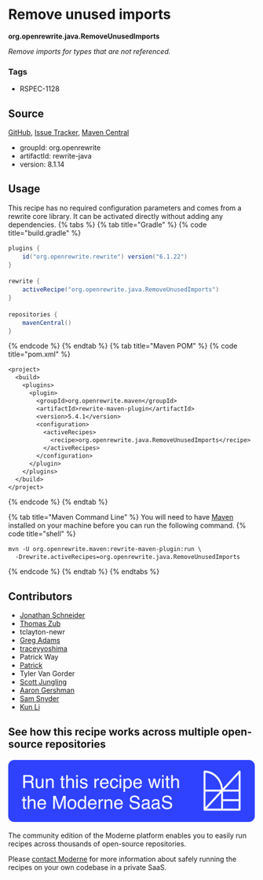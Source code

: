 # Remove unused imports

**org.openrewrite.java.RemoveUnusedImports**

_Remove imports for types that are not referenced._

### Tags

* RSPEC-1128

## Source

[GitHub](https://github.com/openrewrite/rewrite/blob/main/rewrite-java/src/main/java/org/openrewrite/java/RemoveUnusedImports.java), [Issue Tracker](https://github.com/openrewrite/rewrite/issues), [Maven Central](https://central.sonatype.com/artifact/org.openrewrite/rewrite-java/8.1.14/jar)

* groupId: org.openrewrite
* artifactId: rewrite-java
* version: 8.1.14


## Usage

This recipe has no required configuration parameters and comes from a rewrite core library. It can be activated directly without adding any dependencies.
{% tabs %}
{% tab title="Gradle" %}
{% code title="build.gradle" %}
```groovy
plugins {
    id("org.openrewrite.rewrite") version("6.1.22")
}

rewrite {
    activeRecipe("org.openrewrite.java.RemoveUnusedImports")
}

repositories {
    mavenCentral()
}

```
{% endcode %}
{% endtab %}
{% tab title="Maven POM" %}
{% code title="pom.xml" %}
```markup
<project>
  <build>
    <plugins>
      <plugin>
        <groupId>org.openrewrite.maven</groupId>
        <artifactId>rewrite-maven-plugin</artifactId>
        <version>5.4.1</version>
        <configuration>
          <activeRecipes>
            <recipe>org.openrewrite.java.RemoveUnusedImports</recipe>
          </activeRecipes>
        </configuration>
      </plugin>
    </plugins>
  </build>
</project>
```
{% endcode %}
{% endtab %}

{% tab title="Maven Command Line" %}
You will need to have [Maven](https://maven.apache.org/download.cgi) installed on your machine before you can run the following command.
{% code title="shell" %}
```shell
mvn -U org.openrewrite.maven:rewrite-maven-plugin:run \
  -Drewrite.activeRecipes=org.openrewrite.java.RemoveUnusedImports
```
{% endcode %}
{% endtab %}
{% endtabs %}

## Contributors
* [Jonathan Schneider](mailto:jkschneider@gmail.com)
* [Thomas Zub](mailto:thomas.zub@outlook.de)
* tclayton-newr
* [Greg Adams](mailto:greg@moderne.io)
* [traceyyoshima](mailto:tracey.yoshima@gmail.com)
* Patrick Way
* [Patrick](mailto:patway99@gmail.com)
* Tyler Van Gorder
* [Scott Jungling](mailto:scott.jungling@gmail.com)
* [Aaron Gershman](mailto:aegershman@gmail.com)
* [Sam Snyder](mailto:sam@moderne.io)
* [Kun Li](mailto:kun@moderne.io)


## See how this recipe works across multiple open-source repositories

[![Moderne Link Image](/.gitbook/assets/ModerneRecipeButton.png)](https://app.moderne.io/recipes/org.openrewrite.java.RemoveUnusedImports)

The community edition of the Moderne platform enables you to easily run recipes across thousands of open-source repositories.

Please [contact Moderne](https://moderne.io/product) for more information about safely running the recipes on your own codebase in a private SaaS.
